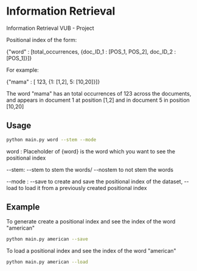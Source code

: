 # Information Retrieval
Information Retrieval VUB - Project

Positional index of the form:

{"word" : [total_occurrences, {doc_ID_1 : [POS_1, POS_2], doc_ID_2 : [POS_1]}]}

For example:

{"mama" : [ 123, {1: [1,2], 5: [10,20]}]}

The word "mama" has an total occurrences of 123 across the documents, and appears in document 1 at position [1,2] and in document 5 in position [10,20]
## Usage
```bash
python main.py word --stem --mode
```

word : Placeholder of {word} is the word which you want to see the positional index

--stem: --stem to stem the words/ --nostem to not stem the words

--mode : --save to create and save the positional index of the dataset, --load to load it from a previously created positional index

## Example
To generate create a positional index and see the index of the word "american"
```bash
python main.py american --save
```
To load a positional index and see the index of the word "american"
```bash
python main.py american --load
```
